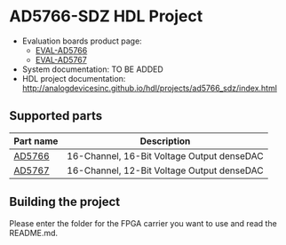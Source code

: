 # AD5766-SDZ HDL Project
 
- Evaluation boards product page:
  - [EVAL-AD5766](https://www.analog.com/eval-ad5766)
  - [EVAL-AD5767](https://www.analog.com/eval-ad5767)
- System documentation: TO BE ADDED
- HDL project documentation: http://analogdevicesinc.github.io/hdl/projects/ad5766_sdz/index.html
 
## Supported parts

| Part name                               | Description                                      |
|-----------------------------------------|--------------------------------------------------|
| [AD5766](https://www.analog.com/ad5766) | 16-Channel, 16-Bit Voltage Output denseDAC |
| [AD5767](https://www.analog.com/ad5767) | 16-Channel, 12-Bit Voltage Output denseDAC |

## Building the project

Please enter the folder for the FPGA carrier you want to use and read the README.md.
